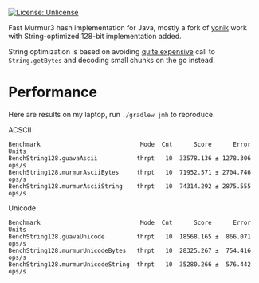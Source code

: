 [![License: Unlicense](https://img.shields.io/badge/license-Unlicense-blue.svg)](http://unlicense.org/)

Fast Murmur3 hash implementation for Java, mostly a fork of
[yonik](https://github.com/yonik/java_util) work with
String-optimized 128-bit implementation added.

String optimization is based on avoiding
[quite expensive](http://www.evanjones.ca/software/java-string-encoding-internals.html) call to
`String.getBytes` and decoding small chunks on the go instead.

# Performance
Here are results on my laptop, run `./gradlew jmh` to reproduce.

ACSCII
```
Benchmark                            Mode  Cnt      Score      Error  Units
BenchString128.guavaAscii           thrpt   10  33578.136 ± 1278.306  ops/s
BenchString128.murmurAsciiBytes     thrpt   10  71952.571 ± 2704.746  ops/s
BenchString128.murmurAsciiString    thrpt   10  74314.292 ± 2875.555  ops/s
```

Unicode
```
Benchmark                            Mode  Cnt      Score      Error  Units
BenchString128.guavaUnicode         thrpt   10  18568.165 ±  866.071  ops/s
BenchString128.murmurUnicodeBytes   thrpt   10  28325.267 ±  754.416  ops/s
BenchString128.murmurUnicodeString  thrpt   10  35280.266 ±  576.442  ops/s
```